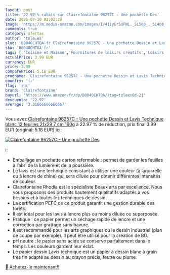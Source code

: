 ```yaml
---
layout: post
title: '22.97 % rabais sur Clairefontaine 96257C - Une pochette Des'
date: 2021-07-10 02:02:39
image: 'https://m.media-amazon.com/images/I/41iyGrSUFNL._SL500_._SL400_.jpg'
comments: true
category: ofertas
author: 'tole.es'
slug: 'B004OCHTOA-fr Clairefontaine 96257C - Une pochette Dessin et Lavis...'
sku: 'B004OCHTOA-fr'
tags: [ 'Cuisine et Maison','Fournitures de loisirs créatifs','Loisirs Créatifs','Papier pour arts créatifs','Papier à dessin léger','clairefontaine', ]
actualPrice: 3.99 EUR
currency: EUR
price: 3.99
comparePrice: 5.18 EUR
prodname: 'Clairefontaine 96257C - Une pochette Dessin et Lavis Technique blanc 12 feuilles 21x29 7 cm 160g'
country: 'fr'
flag: '🇫🇷'
brand: 'Clairefontaine'
buyurl: 'https://www.amazon.fr/dp/B004OCHTOA/?tag=tolees0d-21'
descuento: '22.97'
average: '3.31666666666667'
---
```


Vous avez [Clairefontaine 96257C - Une pochette Dessin et Lavis Technique blanc 12 feuilles 21x29 7 cm 160g](https://www.amazon.fr/dp/B004OCHTOA/?tag=tolees0d-21)  à  22.97 % de réduction, prix final  3.99 EUR (original: 5.18 EUR) ici:

[![Clairefontaine 96257C - Une pochette Des](https://m.media-amazon.com/images/I/41iyGrSUFNL._SL500_._SL400_.jpg)](https://www.amazon.fr/dp/B004OCHTOA/?tag=tolees0d-21)

ℹ️:

- Emballage en pochette carton refermable : permet de garder les feuilles à l’abri de la lumière et de la poussière.
- Le lavis est une technique consistant à utiliser une couleur (à laquarelle ou à lencre de chine) qui sera diluée pour obtenir différentes intensités de couleur.
- Clairefontaine Rhodia est le spécialiste Beaux arts par excellence. Nous vous proposons des produits hautement qualitatifs adaptés à vos besoins et à toutes les techniques de dessin.
- La certification PEFC de ce produit garantit une gestion durable des forêts.
- Il est idéal pour les lavis à lencre plus ou moins diluée ou superposée.
- Pratique : ce papier permet un séchage rapide de lencre et une correction par grattage sans bavure.
- Il est recommandé pour les arts graphiques ou le dessin industriel (plan de coupe par exemple). Il peut être utilisé pour la création de BD.
- pH neutre : le papier sans acide se conserve parfaitement dans le temps. Les couleurs gardent leur éclat.
- Le papier dessin Lavis technique est un papier à dessin blanc à grain très fin adapté au dessin au crayon précis, feutre ou plume.

[🛒 Achetez-le maintenant!!](https://www.amazon.fr/dp/B004OCHTOA/?tag=tolees0d-21)
